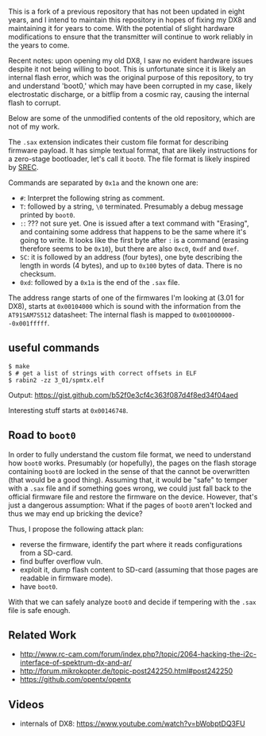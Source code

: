 This is a fork of a previous repository that has not been updated in eight years, and I intend to maintain this repository in hopes of fixing my DX8 and maintaining it for years to come. With the potential of slight hardware modifications to ensure that the transmitter will continue to work reliably in the years to come. 

Recent notes: upon opening my old DX8, I saw no evident hardware issues despite it not being willing to boot. This is unfortunate since it is likely an internal flash error, which was the original purpose of this repository, to try and understand 'boot0,' which may have been corrupted in my case, likely electrostatic discharge, or a bitflip from a cosmic ray, causing the internal flash to corrupt.  

Below are some of the unmodified contents of the old repository, which are not of my work. 

The `.sax` extension indicates their custom file format for describing firmware payload.
It has simple textual format, that are likely instructions for a zero-stage bootloader, let's call it `boot0`.
The file format is likely inspired by [SREC](https://en.wikipedia.org/wiki/SREC_(file_format)).

Commands are separated by `0x1a` and the known one are:

* `#`: Interpret the following string as comment.
* `T`: followed by a string, `\0` terminated. Presumably a debug message printed by `boot0`.
* `:`: ??? not sure yet. One is issued after a text command with "Erasing", and containing some address that happens to be the same where it's going to write. It looks like the first byte after `:` is a command (erasing therefore seems to be `0x10`), but there are also `0xc0`, `0xdf` and `0xef`.
* `SC`: it is followed by an address (four bytes), one byte describing the length in words (4 bytes), and up to `0x100` bytes of data. There is no checksum.
* `0xd`: followed by a `0x1a` is the end of the `.sax` file.

The address range starts of one of the firmwares I'm looking at (3.01 for DX8), starts at `0x00104000` which is sound with the information from the `AT91SAM7S512` datasheet: The internal flash is mapped to `0x001000000--0x001fffff`.

## useful commands

```
$ make
$ # get a list of strings with correct offsets in ELF
$ rabin2 -zz 3_01/spmtx.elf
```

Output: https://gist.github.com/b52f0e3cf4c363f087d4f8ed34f04aed

Interesting stuff starts at `0x00146748`.

## Road to `boot0`

In order to fully understand the custom file format, we need to understand how `boot0` works.
Presumably (or hopefully), the pages on the flash storage containing `boot0` are locked in the sense of that the cannot be overwritten (that would be a good thing).
Assuming that, it would be "safe" to temper with a `.sax` file and if something goes wrong, we could just fall back to the official firmware file and restore the firmware on the device.
However, that's just a dangerous assumption: What if the pages of `boot0` aren't locked and thus we may end up bricking the device?

Thus, I propose the following attack plan:
* reverse the firmware, identify the part where it reads configurations from a SD-card.
* find buffer overflow vuln.
* exploit it, dump flash content to SD-card (assuming that those pages are readable in firmware mode).
* have `boot0`.

With that we can safely analyze `boot0` and decide if tempering with the `.sax` file is safe enough.

## Related Work

* http://www.rc-cam.com/forum/index.php?/topic/2064-hacking-the-i2c-interface-of-spektrum-dx-and-ar/
* http://forum.mikrokopter.de/topic-post242250.html#post242250
* https://github.com/opentx/opentx

## Videos

* internals of DX8: https://www.youtube.com/watch?v=bWobptDQ3FU

